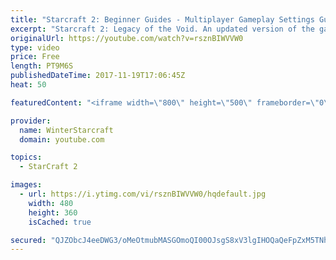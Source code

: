 ```yaml
---
title: "Starcraft 2: Beginner Guides - Multiplayer Gameplay Settings Guide and Recommendations (Updated)"
excerpt: "Starcraft 2: Legacy of the Void. An updated version of the gameplay/controls and region settings guide for Legacy of the Void, going over the changes and reiterating my recommended settings, as well as the settings I use as a Grandmaster player.  Thanks for watching and hope you enjoy!  I am a Grandmasters"
originalUrl: https://youtube.com/watch?v=rsznBIWVVW0
type: video
price: Free
length: PT9M6S
publishedDateTime: 2017-11-19T17:06:45Z
heat: 50

featuredContent: "<iframe width=\"800\" height=\"500\" frameborder=\"0\" src=\"https://www.youtube.com/embed/rsznBIWVVW0\" allow=\"accelerometer; autoplay; encrypted-media; gyroscope; picture-in-picture\" allowfullscreen></iframe>"

provider:
  name: WinterStarcraft
  domain: youtube.com

topics:
  - StarCraft 2

images:
  - url: https://i.ytimg.com/vi/rsznBIWVVW0/hqdefault.jpg
    width: 480
    height: 360
    isCached: true

secured: "QJZObcJ4eeDWG3/oMeOtmubMASGOmoQI00OJsgS8xV3lgIHOQaQeFpZxM5TNhstoazaDQvLxMlCFF3HQrVbhqmEJIHkOuGsYjFXeQRUjdmvi2uz/nUYyVQSYmQX286w4Rx6HVd6CcxRCc9YfpGT5KiuKAcLpGUDbZGNMYZRnIFqs5ZIgPU5TkXVgsJI5HDj/uBVEaFYqQVbW2Shvhrt0PFPTvymUP9+hpqSKLXcgPn2Tgjx7XxxwLGEz0nHzIE1pBXhTXMSJIqUbQfLF0Fm4ECGX0kuusa0pdxrpP/kfvbUhwwI5if+imIvYRhwnbAf8FxlUF5L0vA28l2KxPmBjr7fT3PhGN2GJzEMhvWp6Dc41NqUp5rKdpSiSCpHS4SLRVANpVDAy5UwRw2DZWostKwOWp+tiY7+OgiyU7kFRJtE=;5K9M8fuzN8tK2CTl1XieMQ=="
---
```


